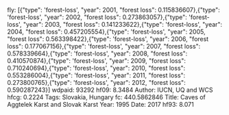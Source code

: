 fly: [{"type": 'forest-loss', "year": 2001, "forest loss": 0.115836607},{"type": 'forest-loss', "year": 2002, "forest loss": 0.273863057},{"type": 'forest-loss', "year": 2003, "forest loss": 0.141233622},{"type": 'forest-loss', "year": 2004, "forest loss": 0.457205554},{"type": 'forest-loss', "year": 2005, "forest loss": 0.563398422},{"type": 'forest-loss', "year": 2006, "forest loss": 0.177067156},{"type": 'forest-loss', "year": 2007, "forest loss": 0.578339664},{"type": 'forest-loss', "year": 2008, "forest loss": 0.410570874},{"type": 'forest-loss', "year": 2009, "forest loss": 0.710240694},{"type": 'forest-loss', "year": 2010, "forest loss": 0.553286004},{"type": 'forest-loss', "year": 2011, "forest loss": 0.273800765},{"type": 'forest-loss', "year": 2012, "forest loss": 0.590287243}]
wdpaid: 93292
hf09: 8.3484
Author: IUCN, UQ and WCS
hfcg: 0.2224
Tags: Slovakia, Hungary
fc: 440.5862846
Title: Caves of Aggtelek Karst and Slovak Karst
Year: 1995
Date: 2017
hf93: 8.071
